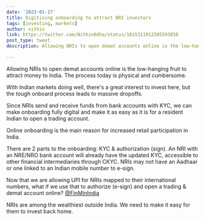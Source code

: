 ```yaml
---
date: '2023-01-17'
title: Digitising onboarding to attract NRI investors
tags: [investing, markets]
author: nithin
link: https://twitter.com/Nithin0dha/status/1615311912505593858	
post_type: tweet
description: Allowing NRIs to open demat accounts online is the low-hanging fruit to attract money to India...

---
```


Allowing NRIs to open demat accounts online is the low-hanging fruit to attract money to India. The process today is physical and cumbersome.
 
With Indian markets doing well, there's a great interest to invest here, but the tough onboard process leads to massive dropoffs. 

Since NRIs send and receive funds from bank accounts with KYC, we can make onboarding fully digital and make it as easy as it is for a resident Indian to open a trading account.
 
Online onboarding is the main reason for increased retail participation in India.

There are 2 parts to the onboarding: KYC & authorization (sign). An NRI with an NRE/NRO bank account will already have the updated KYC, accessible to other financial intermediaries through CKYC. 
NRIs may not have an Aadhaar or one linked to an Indian mobile number to e-sign.

Now that we are allowing UPI for NRIs mapped to their international numbers, what if we use that to authorize (e-sign) and open a trading & demat account online? [@FinMinIndia](https://twitter.com/FinMinIndia)

NRIs are among the wealthiest outside India. We need to make it easy for them to invest back home.
 
